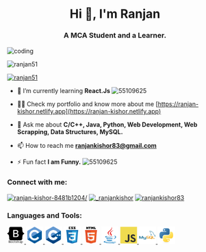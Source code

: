 <h1 align="center">Hi 👋, I'm Ranjan</h1>
<h3 align="center">A MCA Student and a Learner.</h3>
<img align = "center" alt="coding" width="1000" padding-down="10ox" src="https://i.pinimg.com/originals/e1/f3/41/e1f3413bf5036045713341394f617225.gif">

<p align="left"> <img src="https://komarev.com/ghpvc/?username=ranjan51&label=Profile%20views&color=0e75b6&style=flat" alt="ranjan51" /> </p>

<p align="left"> <a href="https://github.com/ryo-ma/github-profile-trophy"><img src="https://github-profile-trophy.vercel.app/?username=ranjan51" alt="ranjan51" /></a> </p>


- 🌱 I’m currently learning **React.Js**
![55109625](https://github.com/ranjan51/ranjan51/assets/73476296/f230524c-0aee-4878-acbc-e668cc7bab45)

- 👨‍💻 Check my portfolio and know more about me [https://ranjan-kishor.netlify.app](https://ranjan-kishor.netlify.app)

- 💬 Ask me about **C/C++, Java, Python, Web Development, Web Scrapping, Data Structures, MySQL.**

- 📫 How to reach me **ranjankishor83@gmail.com**

- ⚡ Fun fact **I am Funny.**
![55109625](https://github.com/ranjan51/ranjan51/assets/73476296/da7b8d42-6167-43e0-bc50-502829b6e471)

<h3 align="left">Connect with me:</h3>
<p align="left">
<a href="https://linkedin.com/in/ranjan-kishor-8481b1204/" target="blank"><img align="center" src="https://raw.githubusercontent.com/rahuldkjain/github-profile-readme-generator/master/src/images/icons/Social/linked-in-alt.svg" alt="ranjan-kishor-8481b1204/" height="30" width="40" /></a>
<a href="https://instagram.com/_ranjankishor" target="blank"><img align="center" src="https://raw.githubusercontent.com/rahuldkjain/github-profile-readme-generator/master/src/images/icons/Social/instagram.svg" alt="_ranjankishor" height="30" width="40" /></a>
<a href="https://www.hackerrank.com/ranjankishor83" target="blank"><img align="center" src="https://raw.githubusercontent.com/rahuldkjain/github-profile-readme-generator/master/src/images/icons/Social/hackerrank.svg" alt="ranjankishor83" height="30" width="40" /></a>
</p>

<h3 align="left">Languages and Tools:</h3>
<p align="left"> <a href="https://getbootstrap.com" target="_blank" rel="noreferrer"> <img src="https://raw.githubusercontent.com/devicons/devicon/master/icons/bootstrap/bootstrap-plain-wordmark.svg" alt="bootstrap" width="40" height="40"/> </a> <a href="https://www.cprogramming.com/" target="_blank" rel="noreferrer"> <img src="https://raw.githubusercontent.com/devicons/devicon/master/icons/c/c-original.svg" alt="c" width="40" height="40"/> </a> <a href="https://www.w3schools.com/cpp/" target="_blank" rel="noreferrer"> <img src="https://raw.githubusercontent.com/devicons/devicon/master/icons/cplusplus/cplusplus-original.svg" alt="cplusplus" width="40" height="40"/> </a> <a href="https://www.w3schools.com/css/" target="_blank" rel="noreferrer"> <img src="https://raw.githubusercontent.com/devicons/devicon/master/icons/css3/css3-original-wordmark.svg" alt="css3" width="40" height="40"/> </a> <a href="https://www.w3.org/html/" target="_blank" rel="noreferrer"> <img src="https://raw.githubusercontent.com/devicons/devicon/master/icons/html5/html5-original-wordmark.svg" alt="html5" width="40" height="40"/> </a> <a href="https://www.java.com" target="_blank" rel="noreferrer"> <img src="https://raw.githubusercontent.com/devicons/devicon/master/icons/java/java-original.svg" alt="java" width="40" height="40"/> </a> <a href="https://developer.mozilla.org/en-US/docs/Web/JavaScript" target="_blank" rel="noreferrer"> <img src="https://raw.githubusercontent.com/devicons/devicon/master/icons/javascript/javascript-original.svg" alt="javascript" width="40" height="40"/> </a> <a href="https://www.mysql.com/" target="_blank" rel="noreferrer"> <img src="https://raw.githubusercontent.com/devicons/devicon/master/icons/mysql/mysql-original-wordmark.svg" alt="mysql" width="40" height="40"/> </a> <a href="https://www.python.org" target="_blank" rel="noreferrer"> <img src="https://raw.githubusercontent.com/devicons/devicon/master/icons/python/python-original.svg" alt="python" width="40" height="40"/> </a> </p>


